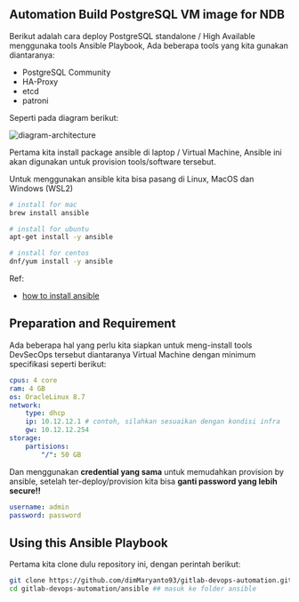 ## Automation Build PostgreSQL VM image for NDB

Berikut adalah cara deploy PostgreSQL standalone / High Available menggunaka tools Ansible Playbook, Ada beberapa tools yang kita gunakan diantaranya:

- PostgreSQL Community
- HA-Proxy
- etcd
- patroni

Seperti pada diagram berikut:

![diagram-architecture]()

Pertama kita install package ansible di laptop / Virtual Machine, Ansible ini akan digunakan untuk provision tools/software tersebut.

Untuk menggunakan ansible kita bisa pasang di Linux, MacOS dan Windows (WSL2)

```bash
# install for mac
brew install ansible

# install for ubuntu
apt-get install -y ansible

# install for centos
dnf/yum install -y ansible
```

Ref:
- [how to install ansible](https://docs.ansible.com/ansible/2.9/installation_guide/intro_installation.html)

## Preparation and Requirement

Ada beberapa hal yang perlu kita siapkan untuk meng-install tools DevSecOps tersebut diantaranya Virtual Machine dengan minimum specifikasi seperti berikut:

```yaml
cpus: 4 core
ram: 4 GB
os: OracleLinux 8.7
network:
    type: dhcp
    ip: 10.12.12.1 # contoh, silahkan sesuaikan dengan kondisi infra
    gw: 10.12.12.254
storage: 
    partisions:
        "/": 50 GB
```

Dan menggunakan **credential yang sama** untuk memudahkan provision by ansible, setelah ter-deploy/provision kita bisa **ganti password yang lebih secure!!**

```yaml
username: admin
password: password
```

## Using this Ansible Playbook

Pertama kita clone dulu repository ini, dengan perintah berikut:

```bash
git clone https://github.com/dimMaryanto93/gitlab-devops-automation.git --depth 1 && \
cd gitlab-devops-automation/ansible ## masuk ke folder ansible
```
